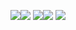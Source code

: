 
[<img src="https://i.imgur.com/HlpOH0C.jpg">](https://payhip.com/BlunderHunter)[<img src="https://i.imgur.com/GNoJdNN.jpg">](FAQ.md)
[<img src="https://i.imgur.com/sSsFPeH.jpg">](https://www.youtube.com/channel/UC8v7NiZJeArSb03ukf86bKA)[<img src="https://i.imgur.com/5w9Ynsj.png">](https://www.twitch.tv/blunderhunter)
[<img src="https://i.imgur.com/khmrS9G.jpg">](https://twitter.com/BlunderHunter1)
